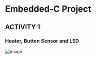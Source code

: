 # Embedded-C Project

## ACTIVITY 1
### Heater, Button Sensor and LED
![image](https://user-images.githubusercontent.com/80700297/116535169-0c382680-a901-11eb-94c4-8eda1b208c60.PNG)
